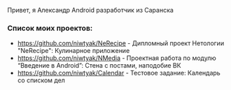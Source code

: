 Привет, я Александр Android разработчик из Саранска 
### Список моих проектов:
- https://github.com/niwtyak/NeRecipe - Дипломный проект Нетологии "NeRecipe": Кулинарное приложение
- https://github.com/niwtyak/NMedia - Проектная работа по модулю “Введение в Android”: Стена с постами, наподобие ВК
- https://github.com/niwtyak/Calendar - Тестовое задание: Календарь со списком дел

